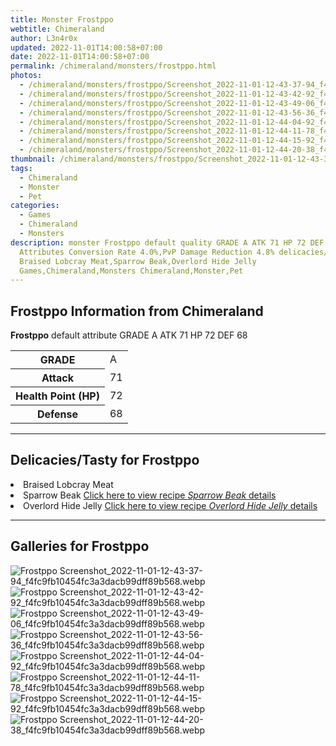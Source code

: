 ```yaml
---
title: Monster Frostppo
webtitle: Chimeraland
author: L3n4r0x
updated: 2022-11-01T14:00:58+07:00
date: 2022-11-01T14:00:58+07:00
permalink: /chimeraland/monsters/frostppo.html
photos:
  - /chimeraland/monsters/frostppo/Screenshot_2022-11-01-12-43-37-94_f4fc9fb10454fc3a3dacb99dff89b568.webp
  - /chimeraland/monsters/frostppo/Screenshot_2022-11-01-12-43-42-92_f4fc9fb10454fc3a3dacb99dff89b568.webp
  - /chimeraland/monsters/frostppo/Screenshot_2022-11-01-12-43-49-06_f4fc9fb10454fc3a3dacb99dff89b568.webp
  - /chimeraland/monsters/frostppo/Screenshot_2022-11-01-12-43-56-36_f4fc9fb10454fc3a3dacb99dff89b568.webp
  - /chimeraland/monsters/frostppo/Screenshot_2022-11-01-12-44-04-92_f4fc9fb10454fc3a3dacb99dff89b568.webp
  - /chimeraland/monsters/frostppo/Screenshot_2022-11-01-12-44-11-78_f4fc9fb10454fc3a3dacb99dff89b568.webp
  - /chimeraland/monsters/frostppo/Screenshot_2022-11-01-12-44-15-92_f4fc9fb10454fc3a3dacb99dff89b568.webp
  - /chimeraland/monsters/frostppo/Screenshot_2022-11-01-12-44-20-38_f4fc9fb10454fc3a3dacb99dff89b568.webp
thumbnail: /chimeraland/monsters/frostppo/Screenshot_2022-11-01-12-43-37-94_f4fc9fb10454fc3a3dacb99dff89b568.webp
tags:
  - Chimeraland
  - Monster
  - Pet
categories:
  - Games
  - Chimeraland
  - Monsters
description: monster Frostppo default quality GRADE A ATK 71 HP 72 DEF 68
  Attributes Conversion Rate 4.0%,PvP Damage Reduction 4.8% delicacies/tasty
  Braised Lobcray Meat,Sparrow Beak,Overlord Hide Jelly
  Games,Chimeraland,Monsters Chimeraland,Monster,Pet
---
```


<section id="bootstrap-wrapper"><link rel="stylesheet" href="https://rawcdn.githack.com/dimaslanjaka/Web-Manajemen/0c3b5aa1813bd4abcd2c11bf3e37928b15c28664/css/bootstrap-5-3-0-alpha3-wrapper.css"/><h2>Frostppo Information from Chimeraland</h2><p><b>Frostppo</b> default attribute GRADE A ATK 71 HP 72 DEF 68<table><tr><th>GRADE</th><td>A</td></tr><tr><th>Attack</th><td>71</td></tr><tr><th>Health Point (HP)</th><td>72</td></tr><tr><th>Defense</th><td>68</td></tr></table></p><hr/><h2>Delicacies/Tasty for Frostppo</h2><li class="d-flex justify-content-between">Braised Lobcray Meat </li><li class="d-flex justify-content-between">Sparrow Beak <a href="/chimeraland/recipes/sparrow-beak.html">Click here to view recipe <i>Sparrow Beak</i> details</a></li><li class="d-flex justify-content-between">Overlord Hide Jelly <a href="/chimeraland/recipes/overlord-hide-jelly.html">Click here to view recipe <i>Overlord Hide Jelly</i> details</a></li><hr/><div id="gallery"><h2>Galleries for Frostppo</h2><div class="row"><div class="col-lg-6 col-12"><img src="/chimeraland/monsters/frostppo/Screenshot_2022-11-01-12-43-37-94_f4fc9fb10454fc3a3dacb99dff89b568.webp" alt="Frostppo Screenshot_2022-11-01-12-43-37-94_f4fc9fb10454fc3a3dacb99dff89b568.webp"/></div><div class="col-lg-6 col-12"><img src="/chimeraland/monsters/frostppo/Screenshot_2022-11-01-12-43-42-92_f4fc9fb10454fc3a3dacb99dff89b568.webp" alt="Frostppo Screenshot_2022-11-01-12-43-42-92_f4fc9fb10454fc3a3dacb99dff89b568.webp"/></div><div class="col-lg-6 col-12"><img src="/chimeraland/monsters/frostppo/Screenshot_2022-11-01-12-43-49-06_f4fc9fb10454fc3a3dacb99dff89b568.webp" alt="Frostppo Screenshot_2022-11-01-12-43-49-06_f4fc9fb10454fc3a3dacb99dff89b568.webp"/></div><div class="col-lg-6 col-12"><img src="/chimeraland/monsters/frostppo/Screenshot_2022-11-01-12-43-56-36_f4fc9fb10454fc3a3dacb99dff89b568.webp" alt="Frostppo Screenshot_2022-11-01-12-43-56-36_f4fc9fb10454fc3a3dacb99dff89b568.webp"/></div><div class="col-lg-6 col-12"><img src="/chimeraland/monsters/frostppo/Screenshot_2022-11-01-12-44-04-92_f4fc9fb10454fc3a3dacb99dff89b568.webp" alt="Frostppo Screenshot_2022-11-01-12-44-04-92_f4fc9fb10454fc3a3dacb99dff89b568.webp"/></div><div class="col-lg-6 col-12"><img src="/chimeraland/monsters/frostppo/Screenshot_2022-11-01-12-44-11-78_f4fc9fb10454fc3a3dacb99dff89b568.webp" alt="Frostppo Screenshot_2022-11-01-12-44-11-78_f4fc9fb10454fc3a3dacb99dff89b568.webp"/></div><div class="col-lg-6 col-12"><img src="/chimeraland/monsters/frostppo/Screenshot_2022-11-01-12-44-15-92_f4fc9fb10454fc3a3dacb99dff89b568.webp" alt="Frostppo Screenshot_2022-11-01-12-44-15-92_f4fc9fb10454fc3a3dacb99dff89b568.webp"/></div><div class="col-lg-6 col-12"><img src="/chimeraland/monsters/frostppo/Screenshot_2022-11-01-12-44-20-38_f4fc9fb10454fc3a3dacb99dff89b568.webp" alt="Frostppo Screenshot_2022-11-01-12-44-20-38_f4fc9fb10454fc3a3dacb99dff89b568.webp"/></div></div></div></section>